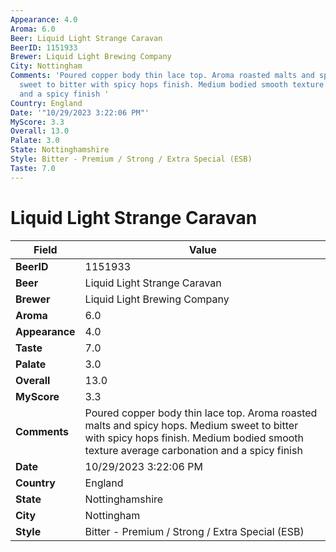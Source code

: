 ```yaml
---
Appearance: 4.0
Aroma: 6.0
Beer: Liquid Light Strange Caravan
BeerID: 1151933
Brewer: Liquid Light Brewing Company
City: Nottingham
Comments: 'Poured copper body thin lace top. Aroma roasted malts and spicy hops. Medium
  sweet to bitter with spicy hops finish. Medium bodied smooth texture average carbonation
  and a spicy finish '
Country: England
Date: '"10/29/2023 3:22:06 PM"'
MyScore: 3.3
Overall: 13.0
Palate: 3.0
State: Nottinghamshire
Style: Bitter - Premium / Strong / Extra Special (ESB)
Taste: 7.0
---
```


# Liquid Light Strange Caravan

| Field         | Value |
|---------------|-------|
| **BeerID** | 1151933 |
| **Beer** | Liquid Light Strange Caravan |
| **Brewer** | Liquid Light Brewing Company |
| **Aroma** | 6.0 |
| **Appearance** | 4.0 |
| **Taste** | 7.0 |
| **Palate** | 3.0 |
| **Overall** | 13.0 |
| **MyScore** | 3.3 |
| **Comments** | Poured copper body thin lace top. Aroma roasted malts and spicy hops. Medium sweet to bitter with spicy hops finish. Medium bodied smooth texture average carbonation and a spicy finish  |
| **Date** | 10/29/2023 3:22:06 PM |
| **Country** | England |
| **State** | Nottinghamshire |
| **City** | Nottingham |
| **Style** | Bitter - Premium / Strong / Extra Special (ESB) |

